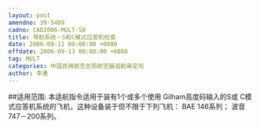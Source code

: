 ```yaml
---
layout: post
amendno: 39-5409
cadno: CAD2006-MULT-50
title: 导航系统－S和C模式应答机检查
date: 2006-09-11 00:00:00 +0800
effdate: 2006-09-13 00:00:00 +0800
tag: MULT
categories: 中国民用航空总局航空器适航审定司
author: 李勇
---
```


##适用范围:
本适航指令适用于装有1个或多个使用 Gilham高度码输入的S或 C模
式应答机系统的飞机，这种设备装于但不限于下列飞机： BAE 146系列；   波音747－200系列。

